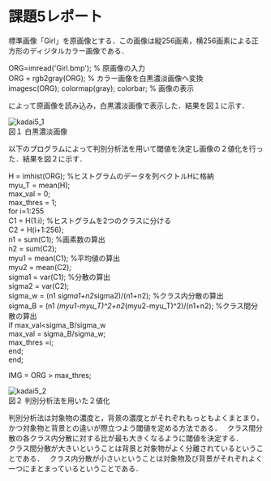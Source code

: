 # 課題5レポート　　
標準画像「Girl」を原画像とする．この画像は縦256画素，横256画素による正方形のディジタルカラー画像である．

ORG=imread('Girl.bmp'); % 原画像の入力  
ORG = rgb2gray(ORG); % カラー画像を白黒濃淡画像へ変換  
imagesc(ORG); colormap(gray); colorbar; % 画像の表示  


によって原画像を読み込み，白黒濃淡画像で表示した．結果を図１に示す．

![kadai5_1](https://github.com/dolphinhardcore/kadai/blob/master/image/kadai5_1.png)  
図１ 白黒濃淡画像

以下のプログラムによって判別分析法を用いて閾値を決定し画像の２値化を行った．結果を図２に示す．

H = imhist(ORG); %ヒストグラムのデータを列ベクトルHに格納  
myu_T = mean(H);  
max_val = 0;  
max_thres = 1;  
for i=1:255  
C1 = H(1:i); %ヒストグラムを2つのクラスに分ける  
C2 = H(i+1:256);  
n1 = sum(C1); %画素数の算出  
n2 = sum(C2);  
myu1 = mean(C1); %平均値の算出  
myu2 = mean(C2);  
sigma1 = var(C1); %分散の算出  
sigma2 = var(C2);  
sigma_w = (n1 *sigma1+n2*sigma2)/(n1+n2); %クラス内分散の算出  
sigma_B = (n1 *(myu1-myu_T)^2+n2*(myu2-myu_T)^2)/(n1+n2); %クラス間分散の算出  
if max_val<sigma_B/sigma_w  
max_val = sigma_B/sigma_w;  
max_thres =i;  
end;  
end;  

IMG = ORG > max_thres;  

![kadai5_2](https://github.com/dolphinhardcore/kadai/blob/master/image/kadai5_2.png)  
図２ 判別分析法を用いた２値化

判別分析法は対象物の濃度と，背景の濃度とがそれぞれもっともよくまとまり，かつ対象物と背景との違いが際立つよう閾値を定める方法である．  
クラス間分散の各クラス内分散に対する比が最も大きくなるように閾値を決定する．  
クラス間分散が大きいということは背景と対象物がよく分離されているということである．  
クラス内分散が小さいということは対象物及び背景がそれぞれよく一つにまとまっているということである．
